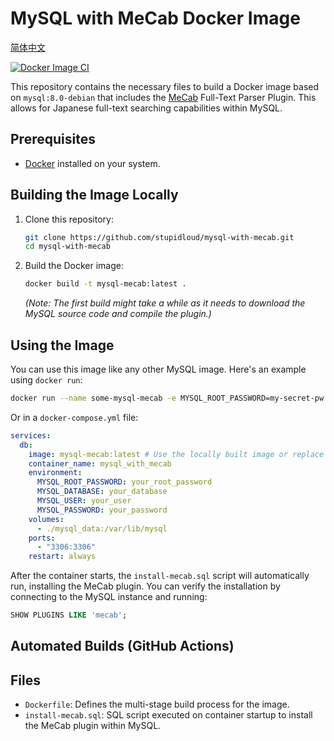 # MySQL with MeCab Docker Image

[简体中文](README.cn.md)

[![Docker Image CI](https://github.com/stupidloud/mysql-with-mecab/actions/workflows/docker-publish.yml/badge.svg)](https://github.com/stupidloud/mysql-with-mecab/actions/workflows/docker-publish.yml)

This repository contains the necessary files to build a Docker image based on `mysql:8.0-debian` that includes the [MeCab](https://taku910.github.io/mecab/) Full-Text Parser Plugin. This allows for Japanese full-text searching capabilities within MySQL.
## Prerequisites

*   [Docker](https://docs.docker.com/get-docker/) installed on your system.

## Building the Image Locally

1.  Clone this repository:
    ```bash
    git clone https://github.com/stupidloud/mysql-with-mecab.git
    cd mysql-with-mecab
    ```
2.  Build the Docker image:
    ```bash
    docker build -t mysql-mecab:latest .
    ```
    *(Note: The first build might take a while as it needs to download the MySQL source code and compile the plugin.)*

## Using the Image

You can use this image like any other MySQL image. Here's an example using `docker run`:

```bash
docker run --name some-mysql-mecab -e MYSQL_ROOT_PASSWORD=my-secret-pw -d mysql-mecab:latest
```

Or in a `docker-compose.yml` file:

```yaml
services:
  db:
    image: mysql-mecab:latest # Use the locally built image or replace with your published image (e.g., your-dockerhub-username/mysql-mecab:latest)
    container_name: mysql_with_mecab
    environment:
      MYSQL_ROOT_PASSWORD: your_root_password
      MYSQL_DATABASE: your_database
      MYSQL_USER: your_user
      MYSQL_PASSWORD: your_password
    volumes:
      - ./mysql_data:/var/lib/mysql
    ports:
      - "3306:3306"
    restart: always
```

After the container starts, the `install-mecab.sql` script will automatically run, installing the MeCab plugin. You can verify the installation by connecting to the MySQL instance and running:

```sql
SHOW PLUGINS LIKE 'mecab';
```

## Automated Builds (GitHub Actions)

## Files

*   `Dockerfile`: Defines the multi-stage build process for the image.
*   `install-mecab.sql`: SQL script executed on container startup to install the MeCab plugin within MySQL.